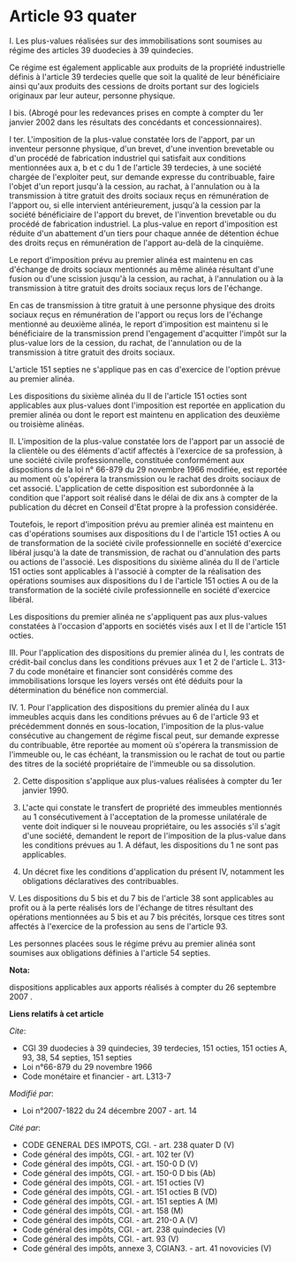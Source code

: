 # Article 93 quater

I. Les plus-values réalisées sur des immobilisations sont soumises au régime des articles 39 duodecies à 39 quindecies.

Ce régime est également applicable aux produits de la propriété industrielle définis à l'article 39 terdecies quelle que soit
la qualité de leur bénéficiaire ainsi qu'aux produits des cessions de droits portant sur des logiciels originaux par leur
auteur, personne physique.

I bis. (Abrogé pour les redevances prises en compte à compter du 1er janvier 2002 dans les résultats des concédants et
concessionnaires).

I ter. L'imposition de la plus-value constatée lors de l'apport, par un inventeur personne physique, d'un brevet, d'une
invention brevetable ou d'un procédé de fabrication industriel qui satisfait aux conditions mentionnées aux a, b et c du 1 de
l'article 39 terdecies, à une société chargée de l'exploiter peut, sur demande expresse du contribuable, faire l'objet d'un
report jusqu'à la cession, au rachat, à l'annulation ou à la transmission à titre gratuit des droits sociaux reçus en
rémunération de l'apport ou, si elle intervient antérieurement, jusqu'à la cession par la société bénéficiaire de l'apport du
brevet, de l'invention brevetable ou du procédé de fabrication industriel. La plus-value en report d'imposition est réduite
d'un abattement d'un tiers pour chaque année de détention échue des droits reçus en rémunération de l'apport au-delà de la
cinquième.

Le report d'imposition prévu au premier alinéa est maintenu en cas d'échange de droits sociaux mentionnés au même alinéa
résultant d'une fusion ou d'une scission jusqu'à la cession, au rachat, à l'annulation ou à la transmission à titre gratuit
des droits sociaux reçus lors de l'échange.

En cas de transmission à titre gratuit à une personne physique des droits sociaux reçus en rémunération de l'apport ou reçus
lors de l'échange mentionné au deuxième alinéa, le report d'imposition est maintenu si le bénéficiaire de la transmission
prend l'engagement d'acquitter l'impôt sur la plus-value lors de la cession, du rachat, de l'annulation ou de la transmission
à titre gratuit des droits sociaux.

L'article 151 septies ne s'applique pas en cas d'exercice de l'option prévue au premier alinéa.

Les dispositions du sixième alinéa du II de l'article 151 octies sont applicables aux plus-values dont l'imposition est
reportée en application du premier alinéa ou dont le report est maintenu en application des deuxième ou troisième alinéas.  

II. L'imposition de la plus-value constatée lors de l'apport par un associé de la clientèle ou des éléments d'actif affectés
à l'exercice de sa profession, à une société civile professionnelle, constituée conformément aux dispositions de la loi n°
66-879 du 29 novembre 1966 modifiée, est reportée au moment où s'opérera la transmission ou le rachat des droits sociaux de
cet associé. L'application de cette disposition est subordonnée à la condition que l'apport soit réalisé dans le délai de dix
ans à compter de la publication du décret en Conseil d'Etat propre à la profession considérée.

Toutefois, le report d'imposition prévu au premier alinéa est maintenu en cas d'opérations soumises aux dispositions du I de
l'article 151 octies A ou de transformation de la société civile professionnelle en société d'exercice libéral jusqu'à la
date de transmission, de rachat ou d'annulation des parts ou actions de l'associé. Les dispositions du sixième alinéa du II
de l'article 151 octies sont applicables à l'associé à compter de la réalisation des opérations soumises aux dispositions du
I de l'article 151 octies A ou de la transformation de la société civile professionnelle en société d'exercice libéral.

Les dispositions du premier alinéa ne s'appliquent pas aux plus-values constatées à l'occasion d'apports en sociétés visés
aux I et II de l'article 151 octies.

III. Pour l'application des dispositions du premier alinéa du I, les contrats de crédit-bail conclus dans les conditions
prévues aux 1 et 2 de l'article L. 313-7 du code monétaire et financier sont considérés comme des immobilisations lorsque les
loyers versés ont été déduits pour la détermination du bénéfice non commercial.

IV. 1. Pour l'application des dispositions du premier alinéa du I aux immeubles acquis dans les conditions prévues au 6 de
l'article 93 et précédemment donnés en sous-location, l'imposition de la plus-value consécutive au changement de régime
fiscal peut, sur demande expresse du contribuable, être reportée au moment où s'opérera la transmission de l'immeuble ou, le
cas échéant, la transmission ou le rachat de tout ou partie des titres de la société propriétaire de l'immeuble ou sa
dissolution.

2. Cette disposition s'applique aux plus-values réalisées à compter du 1er janvier 1990.

3. L'acte qui constate le transfert de propriété des immeubles mentionnés au 1 consécutivement à l'acceptation de la promesse
unilatérale de vente doit indiquer si le nouveau propriétaire, ou les associés s'il s'agit d'une société, demandent le report
de l'imposition de la plus-value dans les conditions prévues au 1. A défaut, les dispositions du 1 ne sont pas applicables.

4. Un décret fixe les conditions d'application du présent IV, notamment les obligations déclaratives des contribuables.

V. Les dispositions du 5 bis et du 7 bis de l'article 38 sont applicables au profit ou à la perte réalisés lors de l'échange
de titres résultant des opérations mentionnées au 5 bis et au 7 bis précités, lorsque ces titres sont affectés à l'exercice
de la profession au sens de l'article 93.

Les personnes placées sous le régime prévu au premier alinéa sont soumises aux obligations définies à l'article 54 septies.

**Nota:**

dispositions applicables aux apports réalisés à compter du 26 septembre 2007 .

**Liens relatifs à cet article**

_Cite_:

  - CGI 39 duodecies à 39 quindecies, 39 terdecies, 151 octies, 151 octies A, 93, 38, 54 septies, 151 septies
  - Loi n°66-879 du 29 novembre 1966
  - Code monétaire et financier - art. L313-7

_Modifié par_:

  - Loi n°2007-1822 du 24 décembre 2007 - art. 14

_Cité par_:

  - CODE GENERAL DES IMPOTS, CGI. - art. 238 quater D (V)
  - Code général des impôts, CGI. - art. 102 ter (V)
  - Code général des impôts, CGI. - art. 150-0 D (V)
  - Code général des impôts, CGI. - art. 150-0 D bis (Ab)
  - Code général des impôts, CGI. - art. 151 octies (V)
  - Code général des impôts, CGI. - art. 151 octies B (VD)
  - Code général des impôts, CGI. - art. 151 septies A (M)
  - Code général des impôts, CGI. - art. 158 (M)
  - Code général des impôts, CGI. - art. 210-0 A (V)
  - Code général des impôts, CGI. - art. 238 quindecies (V)
  - Code général des impôts, CGI. - art. 93 (V)
  - Code général des impôts, annexe 3, CGIAN3. - art. 41 novovicies (V)
